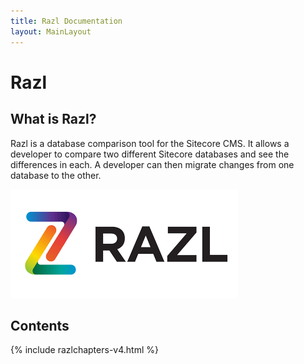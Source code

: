 ```yaml
---
title: Razl Documentation
layout: MainLayout
---
```

 
# Razl

## What is Razl?

Razl is a database comparison tool for the Sitecore CMS. It allows a developer to compare two different Sitecore databases and see the differences in each. A developer can then migrate changes from one database to the other.

![](/Images/Razl/RazlLogo.PNG)

## Contents

{% include razlchapters-v4.html %}